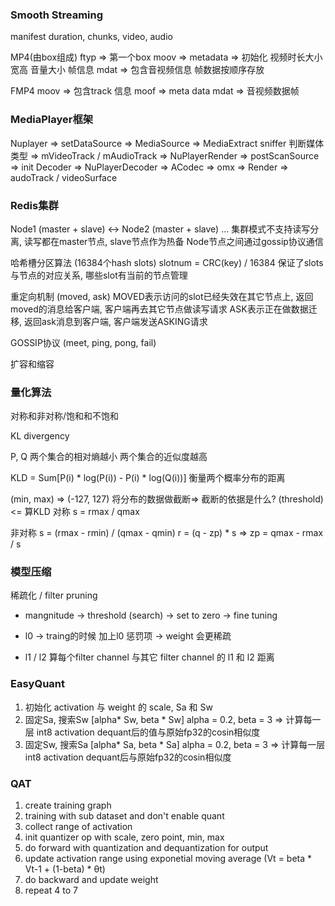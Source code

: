 ### Smooth Streaming
manifest
duration, chunks, video, audio


MP4(由box组成)
ftyp => 第一个box
moov => metadata => 初始化 视频时长大小 宽高 音量大小 帧信息
mdat => 包含音视频信息 帧数据按顺序存放

FMP4
moov => 包含track 信息
moof => meta data
mdat => 音视频数据帧

### MediaPlayer框架

Nuplayer => setDataSource => MediaSource => MediaExtract sniffer 判断媒体类型 => mVideoTrack / mAudioTrack
		 => NuPlayerRender => postScanSource => init Decoder => NuPlayerDecoder => ACodec => omx => Render => audoTrack / videoSurface


### Redis集群

Node1 (master + slave) <-> Node2 (master + slave) ...
集群模式不支持读写分离, 读写都在master节点, slave节点作为热备
Node节点之间通过gossip协议通信

哈希槽分区算法 (16384个hash slots)
slotnum = CRC(key) / 16384 
保证了slots与节点的对应关系, 哪些slot有当前的节点管理

重定向机制 (moved, ask)
MOVED表示访问的slot已经失效在其它节点上, 返回moved的消息给客户端, 客户端再去其它节点做读写请求
ASK表示正在做数据迁移, 返回ask消息到客户端, 客户端发送ASKING请求

GOSSIP协议 (meet, ping, pong, fail)

扩容和缩容


### 量化算法
对称和非对称/饱和和不饱和

KL divergency

P, Q 两个集合的相对熵越小 两个集合的近似度越高

KLD = Sum[P(i) * log(P(i)) - P(i) * log(Q(i))]
衡量两个概率分布的距离

(min, max) => (-127, 127) 将分布的数据做截断=> 截断的依据是什么? (threshold) <= 算KLD
对称
s = rmax / qmax

非对称
s = (rmax - rmin) / (qmax - qmin)
r = (q - zp) * s => zp = qmax - rmax / s


### 模型压缩
稀疏化 / filter pruning

- mangnitude ->  threshold (search) -> set to zero -> fine tuning
- l0 -> traing的时候 加上l0 惩罚项 -> weight 会更稀疏


- l1 / l2 算每个filter channel 与其它 filter channel 的 l1 和 l2 距离


### EasyQuant
1. 初始化 activation 与 weight 的 scale, Sa 和 Sw
2. 固定Sa, 搜索Sw  [alpha* Sw, beta * Sw] alpha = 0.2, beta = 3
 => 计算每一层 int8 activation dequant后的值与原始fp32的cosin相似度
3. 固定Sw, 搜索Sa  [alpha* Sa, beta * Sa] alpha = 0.2, beta = 3
 => 计算每一层 int8 activation dequant后与原始fp32的cosin相似度

### QAT
1. create training graph
2. training with sub dataset and don't enable quant
3. collect range of activation
4. init quantizer op with scale, zero point, min, max
5. do forward with quantization and dequantization for output
6. update activation range using exponetial moving average (Vt = beta * Vt-1 + (1-beta) * θt)
7. do backward and update weight
8. repeat 4 to 7
